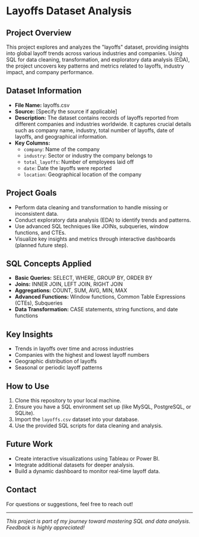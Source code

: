 # Layoffs Dataset Analysis

## Project Overview
This project explores and analyzes the "layoffs" dataset, providing insights into global layoff trends across various industries and companies. Using SQL for data cleaning, transformation, and exploratory data analysis (EDA), the project uncovers key patterns and metrics related to layoffs, industry impact, and company performance.

## Dataset Information
- **File Name:** layoffs.csv
- **Source:** [Specify the source if applicable]
- **Description:** The dataset contains records of layoffs reported from different companies and industries worldwide. It captures crucial details such as company name, industry, total number of layoffs, date of layoffs, and geographical information.
- **Key Columns:**
  - `company`: Name of the company
  - `industry`: Sector or industry the company belongs to
  - `total_layoffs`: Number of employees laid off
  - `date`: Date the layoffs were reported
  - `location`: Geographical location of the company

## Project Goals
- Perform data cleaning and transformation to handle missing or inconsistent data.
- Conduct exploratory data analysis (EDA) to identify trends and patterns.
- Use advanced SQL techniques like JOINs, subqueries, window functions, and CTEs.
- Visualize key insights and metrics through interactive dashboards (planned future step).

## SQL Concepts Applied
- **Basic Queries:** SELECT, WHERE, GROUP BY, ORDER BY
- **Joins:** INNER JOIN, LEFT JOIN, RIGHT JOIN
- **Aggregations:** COUNT, SUM, AVG, MIN, MAX
- **Advanced Functions:** Window functions, Common Table Expressions (CTEs), Subqueries
- **Data Transformation:** CASE statements, string functions, and date functions

## Key Insights
- Trends in layoffs over time and across industries
- Companies with the highest and lowest layoff numbers
- Geographic distribution of layoffs
- Seasonal or periodic layoff patterns

## How to Use
1. Clone this repository to your local machine.
2. Ensure you have a SQL environment set up (like MySQL, PostgreSQL, or SQLite).
3. Import the `layoffs.csv` dataset into your database.
4. Use the provided SQL scripts for data cleaning and analysis.

## Future Work
- Create interactive visualizations using Tableau or Power BI.
- Integrate additional datasets for deeper analysis.
- Build a dynamic dashboard to monitor real-time layoff data.

## Contact
For questions or suggestions, feel free to reach out!

---

*This project is part of my journey toward mastering SQL and data analysis. Feedback is highly appreciated!*

